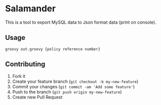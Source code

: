 Salamander
==========

This is a tool to export MySQL data to Json format data (print on console).

## Usage
```
groovy out.groovy {policy reference number}
```

## Contributing

1. Fork it
2. Create your feature branch (`git checkout -b my-new-feature`)
3. Commit your changes (`git commit -am 'Add some feature'`)
4. Push to the branch (`git push origin my-new-feature`)
5. Create new Pull Request
